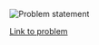 ![Problem statement](2020-07-17)

[Link to problem](https://hyperskill.org/learn/daily/2131?history=true)
